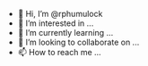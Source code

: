 - 👋 Hi, I’m @rphumulock
- 👀 I’m interested in ...
- 🌱 I’m currently learning ...
- 💞️ I’m looking to collaborate on ...
- 📫 How to reach me ...

<!---
rphumulock/rphumulock is a ✨ special ✨ repository because its `README.md` (this file) appears on your GitHub profile.
You can click the Preview link to take a look at your changes.
--->
